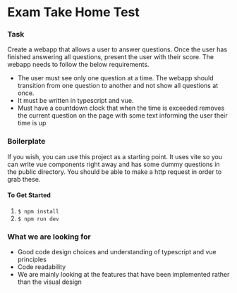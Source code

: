 # Exam Take Home Test
### Task
Create a webapp that allows a user to answer questions. Once the user has finished answering all questions, present
the user with their score. The webapp needs to follow the below requirements.

* The user must see only one question at a time. The webapp should transition from one question to another and not show all questions at once.
* It must be written in typescript and vue. 
* Must have a countdown clock that when the time is exceeded removes the current question on the page with some text informing the user their time is up

### Boilerplate
If you wish, you can use this project as a starting point. It uses vite so you can write vue components right away and has
some dummy questions in the public directory. You should be able to make a http request in order to grab these.

#### To Get Started
1. `$ npm install `
2. `$ npm run dev`

### What we are looking for
* Good code design choices and understanding of typescript and vue principles
* Code readability
* We are mainly looking at the features that have been implemented rather than the visual design

